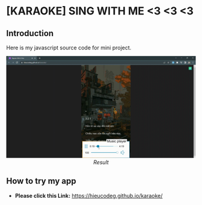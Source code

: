 # [KARAOKE] SING WITH ME <3 <3 <3

## Introduction

Here is my javascript source code for mini project.

<p align="center">
  <img src="demo/karaoke.gif" width=600><br/>
  <i>Result</i>
</p>

## How to try my app

-   **Please click this Link:** <a href="https://hieucodeg.github.io/karaoke/">https://hieucodeg.github.io/karaoke/</a>
